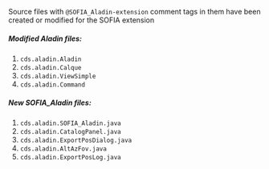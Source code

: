 Source files with `@SOFIA_Aladin-extension` comment tags in them have been created or modified for the SOFIA extension

##### Modified Aladin files:
 1. `cds.aladin.Aladin`
 2. `cds.aladin.Calque`
 3. `cds.aladin.ViewSimple`
 4. `cds.aladin.Command`
 
##### New SOFIA_Aladin files:
 1. `cds.aladin.SOFIA_Aladin.java`
 2. `cds.aladin.CatalogPanel.java`
 3. `cds.aladin.ExportPosDialog.java`
 4. `cds.aladin.AltAzFov.java`
 5. `cds.aladin.ExportPosLog.java`

